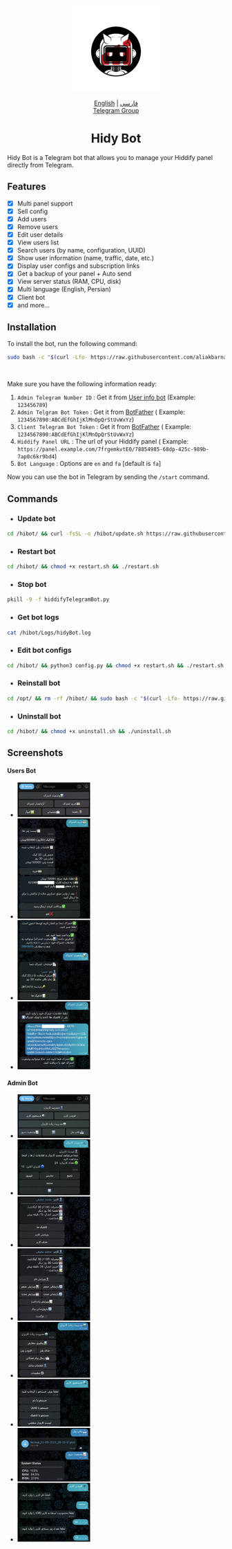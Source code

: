 <p align="center">
  <a href="https://github.com/aliakbarnajmi/hibot" target="_blank" rel="noopener noreferrer">
    <img width="200" height="200" src="https://github.com/aliakbarnajmi/hibot/blob/main/Screenshots/icon.png?raw=True" alt="Hidy Bot">
  </a>
</p>

<p align="center">
  <a href="./README.md">English</a> |
  <a href="./README-FA.md">فارسی</a>
<br>
  <a href="https://t.me/HidyBotGroup">Telegram Group</a>

</p>
<h1 align="center">Hidy Bot</h1>

Hidy Bot is a Telegram bot that allows you to manage your Hiddify panel directly from Telegram.

## Features
- [x] Multi panel support
- [x] Sell config
- [x] Add users
- [x] Remove users
- [x] Edit user details
- [x] View users list
- [x] Search users (by name, configuration, UUID)
- [x] Show user information (name, traffic, date, etc.)
- [x] Display user configs and subscription links
- [x] Get a backup of your panel + Auto send
- [x] View server status (RAM, CPU, disk)
- [x] Multi language (English, Persian)
- [x] Client bot
- [x] and more...

## Installation

To install the bot, run the following command:

```bash
sudo bash -c "$(curl -Lfo- https://raw.githubusercontent.com/aliakbarnajmi/hibot/refs/heads/main/install.sh)"
```
<br>

Make sure you have the following information ready:

1. `Admin Telegram Number ID` : Get it from [User info bot](https://t.me/userinfobot) (Example: `123456789`)
2. `Admin Telgram Bot Token` : Get it from [BotFather](https://t.me/BotFather) (
   Example: `1234567890:ABCdEfGhIjKlMnOpQrStUvWxYz`)
3. `Client Telegram Bot Token` : Get it from [BotFather](https://t.me/BotFather) (
   Example: `1234567890:ABCdEfGhIjKlMnOpQrStUvWxYz`)
4. `Hiddify Panel URL` : The url of your Hiddify panel (
   Example: `https://panel.example.com/7frgemkvtE0/78854985-68dp-425c-989b-7ap0c6kr9bd4`)
5. `Bot Language` : Options are `en` and `fa` [default is `fa`]


Now you can use the bot in Telegram by sending the `/start` command.




## Commands
- ### Update bot
```bash
cd /hibot/ && curl -fsSL -o /hibot/update.sh https://raw.githubusercontent.com/aliakbarnajmi/hibot/refs/heads/main/update.sh && chmod +x /hibot/update.sh && bash /hibot/update.sh
```
- ### Restart bot
```bash
cd /hibot/ && chmod +x restart.sh && ./restart.sh
```
- ### Stop bot
```bash
pkill -9 -f hiddifyTelegramBot.py
```
- ### Get bot logs
```bash
cat /hibot/Logs/hidyBot.log
```
- ### Edit bot configs
```bash
cd /hibot/ && python3 config.py && chmod +x restart.sh && ./restart.sh
```
- ### Reinstall bot
```bash
cd /opt/ && rm -rf /hibot/ && sudo bash -c "$(curl -Lfo- https://raw.githubusercontent.com/aliakbarnajmi/hibot/refs/heads/main/install.sh)"
```
- ### Uninstall bot
```bash
cd /hibot/ && chmod +x uninstall.sh && ./uninstall.sh
```

## Screenshots
#### Users Bot
- <img src="https://github.com/aliakbarnajmi/hibot/blob/main/Screenshots/scr-u-1.jpg?raw=True" width=35% height=35%>
- <img src="https://github.com/aliakbarnajmi/hibot/blob/main/Screenshots/scr-u-2.jpg?raw=True" width=35% height=35%>
- <img src="https://github.com/aliakbarnajmi/hibot/blob/main/Screenshots/scr-u-3.jpg?raw=True" width=35% height=35%>
- <img src="https://github.com/aliakbarnajmi/hibot/blob/main/Screenshots/scr-u-4.jpg?raw=True" width=35% height=35%>
#### Admin Bot
- <img src="https://github.com/aliakbarnajmi/hibot/blob/main/Screenshots/scr-a-1.jpg?raw=True" width=35% height=35%>
- <img src="https://github.com/aliakbarnajmi/hibot/blob/main/Screenshots/scr-a-2.jpg?raw=True" width=35% height=35%>
- <img src="https://github.com/aliakbarnajmi/hibot/blob/main/Screenshots/scr-a-6.jpg?raw=True" width=35% height=35%>
- <img src="https://github.com/aliakbarnajmi/hibot/blob/main/Screenshots/scr-a-8.jpg?raw=True" width=35% height=35%>
- <img src="https://github.com/aliakbarnajmi/hibot/blob/main/Screenshots/scr-a-5.jpg?raw=True" width=35% height=35%>
- <img src="https://github.com/aliakbarnajmi/hibot/blob/main/Screenshots/scr-a-3.jpg?raw=True" width=35% height=35%>
- <img src="https://github.com/aliakbarnajmi/hibot/blob/main/Screenshots/scr-a-4.jpg?raw=True" width=35% height=35%>
- <img src="https://github.com/aliakbarnajmi/hibot/blob/main/Screenshots/scr-a-7.jpg?raw=True" width=35% height=35%>
